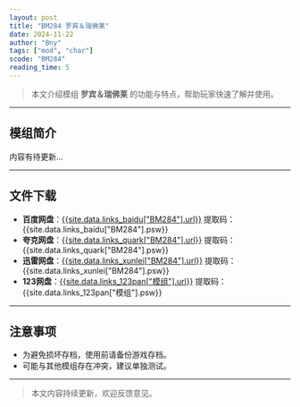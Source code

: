```yaml
---
layout: post
title: "BM284 罗宾＆瑞佛莱"
date: 2024-11-22
author: "Bny"
tags: ["mod", "char"]
scode: "BM284"
reading_time: 5
---
```


> 本文介绍模组 **罗宾＆瑞佛莱** 的功能与特点，帮助玩家快速了解并使用。

---

## 模组简介

内容有待更新...

---

## 文件下载
- **百度网盘**：[{{site.data.links_baidu["BM284"].url}}]({{site.data.links_baidu["BM284"].url}}) 提取码：{{site.data.links_baidu["BM284"].psw}}
- **夸克网盘**：[{{site.data.links_quark["BM284"].url}}]({{site.data.links_quark["BM284"].url}}) 提取码：{{site.data.links_quark["BM284"].psw}}
- **迅雷网盘**：[{{site.data.links_xunlei["BM284"].url}}]({{site.data.links_xunlei["BM284"].url}}) 提取码：{{site.data.links_xunlei["BM284"].psw}}
- **123网盘**：[{{site.data.links_123pan["模组"].url}}]({{site.data.links_123pan["模组"].url}}) 提取码：{{site.data.links_123pan["模组"].psw}}

---

## 注意事项
- 为避免损坏存档，使用前请备份游戏存档。
- 可能与其他模组存在冲突，建议单独测试。

---

> 本文内容持续更新，欢迎反馈意见。
